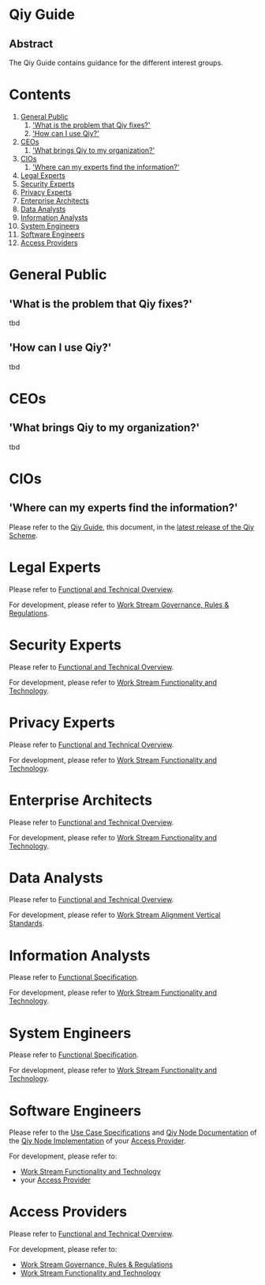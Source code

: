 # Qiy Guide

## Abstract

The Qiy Guide contains guidance for the different interest groups.

# Contents


1. [General Public](#general-public)
	1. ['What is the problem that Qiy fixes?'](#what-is-the-problem-that-qiy-fixes)
	1. ['How can I use Qiy?'](#how-can-i-use-qiy)
1. [CEOs](#ceos)
	1. ['What brings Qiy to my organization?'](#what-brings-qiy-to-my-organization)
1. [CIOs](#cios)
	1. ['Where can my experts find the information?'](#where-can-my-experts-find-the-information)
1. [Legal Experts](#legal-experts)
1. [Security Experts](#security-experts)
1. [Privacy Experts](#privacy-experts)
1. [Enterprise Architects](#enterprise-architects)
1. [Data Analysts](#data-analysts)
1. [Information Analysts](#information-analysts)
1. [System Engineers](#system-engineers)
1. [Software Engineers](#software-engineers)
1. [Access Providers](#access-providers)

# General Public

## 'What is the problem that Qiy fixes?'
tbd

## 'How can I use Qiy?'
tbd

# CEOs

## 'What brings Qiy to my organization?'
tbd

# CIOs

## 'Where can my experts find the information?'
Please refer to the [Qiy Guide](Qiy%20Guide.md), this document, in the [latest release of the Qiy Scheme](https://github.com/qiyfoundation/Qiy-Scheme/releases).


# Legal Experts

Please refer to [Functional and Technical Overview](Functional%20and%20Technical%20Overview.md).

For development, please refer to [Work Stream Governance, Rules & Regulations](https://github.com/qiyfoundation/Qiy-Scheme/projects/3).


# Security Experts

Please refer to [Functional and Technical Overview](Functional%20and%20Technical%20Overview.md).

For development, please refer to [Work Stream Functionality and Technology](https://github.com/qiyfoundation/Qiy-Scheme/projects/2).


# Privacy Experts

Please refer to [Functional and Technical Overview](Functional%20and%20Technical%20Overview.md).

For development, please refer to [Work Stream Functionality and Technology](https://github.com/qiyfoundation/Qiy-Scheme/projects/2).


# Enterprise Architects

Please refer to [Functional and Technical Overview](Functional%20and%20Technical%20Overview.md).

For development, please refer to [Work Stream Functionality and Technology](https://github.com/qiyfoundation/Qiy-Scheme/projects/2).


# Data Analysts

Please refer to [Functional and Technical Overview](Functional%20and%20Technical%20Overview.md).

For development, please refer to [Work Stream Alignment Vertical Standards](https://github.com/qiyfoundation/Qiy-Scheme/projects/5).


# Information Analysts

Please refer to [Functional Specification](Functional%20Specification.md).

For development, please refer to [Work Stream Functionality and Technology](https://github.com/qiyfoundation/Qiy-Scheme/projects/2).


# System Engineers

Please refer to [Functional Specification](Functional%20Specification.md).

For development, please refer to [Work Stream Functionality and Technology](https://github.com/qiyfoundation/Qiy-Scheme/projects/2).


# Software Engineers

Please refer to the [Use Case Specifications](use-cases/UC00%20Use%20Cases%20Overview.md) and [Qiy Node Documentation](Definitions.md#qiy-node-documentation) of the [Qiy Node Implementation](Definitions.md#qiy-node-implementation) of your [Access Provider](Definitions.md#access-provider).

For development, please refer to:
* [Work Stream Functionality and Technology](https://github.com/qiyfoundation/Qiy-Scheme/projects/2) 
* your [Access Provider](Definitions.md#access-provider)


# Access Providers

Please refer to [Functional and Technical Overview](Functional%20and%20Technical%20Overview.md).

For development, please refer to:
* [Work Stream Governance, Rules & Regulations](https://github.com/qiyfoundation/Qiy-Scheme/projects/3)
* [Work Stream Functionality and Technology](https://github.com/qiyfoundation/Qiy-Scheme/projects/2)

